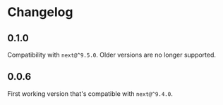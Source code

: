 # Changelog

## 0.1.0

Compatibility with `next@^9.5.0`. Older versions are no longer supported.

## 0.0.6

First working version that's compatible with `next@^9.4.0`.
